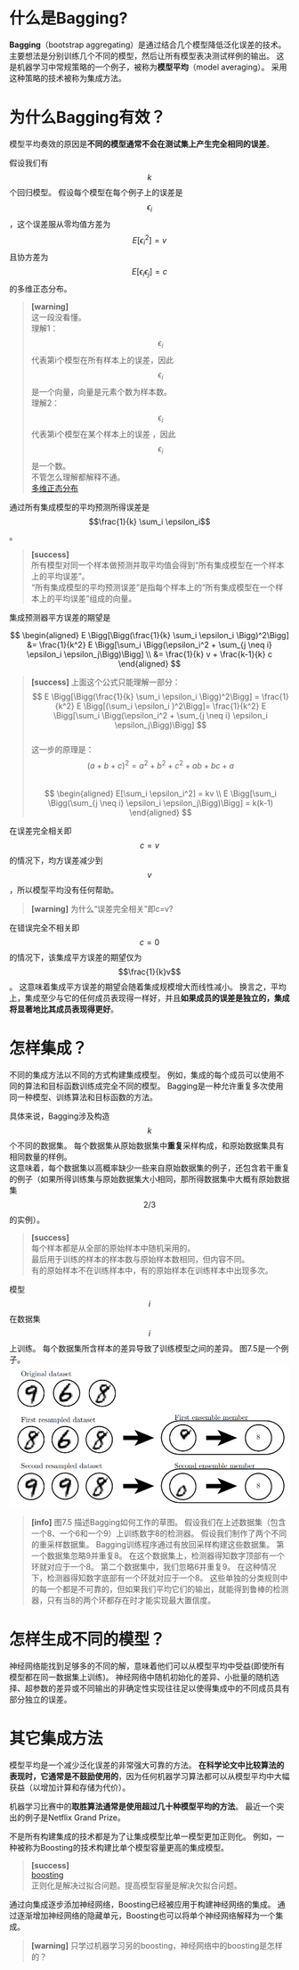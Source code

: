 # 什么是Bagging?  

**Bagging**（bootstrap aggregating）是通过结合几个模型降低泛化误差的技术。
主要想法是分别训练几个不同的模型，然后让所有模型表决测试样例的输出。
这是机器学习中常规策略的一个例子，被称为**模型平均**（model
averaging）。
采用这种策略的技术被称为集成方法。

# 为什么Bagging有效？  

模型平均奏效的原因是**不同的模型通常不会在测试集上产生完全相同的误差**。

假设我们有$$k$$个回归模型。
假设每个模型在每个例子上的误差是$$\epsilon_i$$，这个误差服从零均值方差为$$E[\epsilon_i^2] = v$$且协方差为$$E[\epsilon_i \epsilon_j] = c$$的多维正态分布。  
> **[warning]**   
这一段没看懂。  
理解1：$$\epsilon_i$$代表第i个模型在所有样本上的误差，因此$$\epsilon_i$$是一个向量，向量是元素个数为样本数。  
理解2：$$\epsilon_i$$代表第i个模型在某个样本上的误差 ，因此$$\epsilon_i$$是一个数。  
不管怎么理解都解释不通。  
[多维正态分布](https://windmising.gitbook.io/mathematics-basic-for-ml/gai-shuai-lun/distribution)  

通过所有集成模型的平均预测所得误差是$$\frac{1}{k} \sum_i \epsilon_i$$。  
> **[success]**   
所有模型对同一个样本做预测并取平均值会得到“所有集成模型在一个样本上的平均误差”。    
“所有集成模型的平均预测误差”是指每个样本上的“所有集成模型在一个样本上的平均误差”组成的向量。  

集成预测器平方误差的期望是  

$$
\begin{aligned}
 E \Bigg[\Bigg(\frac{1}{k} \sum_i \epsilon_i \Bigg)^2\Bigg] &= \frac{1}{k^2} 
 E \Bigg[\sum_i \Bigg(\epsilon_i^2 + \sum_{j \neq i} \epsilon_i \epsilon_j\Bigg)\Bigg] \\
&= \frac{1}{k} v + \frac{k-1}{k} c                             
\end{aligned}
$$

> **[success]** 上面这个公式只能理解一部分：  
$$
E \Bigg[\Bigg(\frac{1}{k} \sum_i \epsilon_i \Bigg)^2\Bigg] =
 \frac{1}{k^2}  E \Bigg[(\sum_i \epsilon_i )^2\Bigg]= 
 \frac{1}{k^2}  E \Bigg[\sum_i \Bigg(\epsilon_i^2 + \sum_{j \neq i} \epsilon_i \epsilon_j\Bigg)\Bigg]
$$  
这一步的原理是：$$(a+b+c)^2 = a^2 + b^2 + c^2 + ab + bc + a$$  
$$
\begin{aligned}
E[\sum_i \epsilon_i^2] = kv  \\
E \Bigg[\sum_i \Bigg(\sum_{j \neq i} \epsilon_i \epsilon_j\Bigg)\Bigg] = k(k-1)
\end{aligned}
$$  

在误差完全相关即$$c=v$$的情况下，均方误差减少到$$v$$，所以模型平均没有任何帮助。  
> **[warning]** 为什么“误差完全相关”即c=v?  

在错误完全不相关即$$c =0$$的情况下，该集成平方误差的期望仅为$$\frac{1}{k}v$$。
这意味着集成平方误差的期望会随着集成规模增大而线性减小。
换言之，平均上，集成至少与它的任何成员表现得一样好，并且**如果成员的误差是独立的，集成将显著地比其成员表现得更好**。

# 怎样集成？  

不同的集成方法以不同的方式构建集成模型。
例如，集成的每个成员可以使用不同的算法和目标函数训练成完全不同的模型。
Bagging是一种允许重复多次使用同一种模型、训练算法和目标函数的方法。

具体来说，Bagging涉及构造$$k$$个不同的数据集。
每个数据集从原始数据集中**重复**采样构成，和原始数据集具有相同数量的样例。  
这意味着，每个数据集以高概率缺少一些来自原始数据集的例子，还包含若干重复的例子（如果所得训练集与原始数据集大小相同，那所得数据集中大概有原始数据集$$2/3$$的实例）。  
> **[success]**   
每个样本都是从全部的原始样本中随机采用的。  
最后用于训练的样本的样本数与原始样本数相同，但内容不同。  
有的原始样本不在训练样本中，有的原始样本在训练样本中出现多次。  

模型$$i$$在数据集$$i$$上训练。
每个数据集所含样本的差异导致了训练模型之间的差异。
图7.5是一个例子。   
![](/assets/images/Chapter7/4.png)  

> **[info]** 图7.5 描述Bagging如何工作的草图。
假设我们在上述数据集（包含一个8、一个6和一个9）上训练数字8的检测器。
假设我们制作了两个不同的重采样数据集。
Bagging训练程序通过有放回采样构建这些数据集。
第一个数据集忽略9并重复8。
在这个数据集上，检测器得知数字顶部有一个环就对应于一个8。
第二个数据集中，我们忽略6并重复9。
在这种情况下，检测器得知数字底部有一个环就对应于一个8。
这些单独的分类规则中的每一个都是不可靠的，但如果我们平均它们的输出，就能得到鲁棒的检测器，只有当8的两个环都存在时才能实现最大置信度。

# 怎样生成不同的模型？  

神经网络能找到足够多的不同的解，意味着他们可以从模型平均中受益(即使所有模型都在同一数据集上训练)。
神经网络中随机初始化的差异、小批量的随机选择、超参数的差异或不同输出的非确定性实现往往足以使得集成中的不同成员具有部分独立的误差。

# 其它集成方法

模型平均是一个减少泛化误差的非常强大可靠的方法。
**在科学论文中比较算法的表现时，它通常是不鼓励使用的**，因为任何机器学习算法都可以从模型平均中大幅获益（以增加计算和存储为代价）。

机器学习比赛中的**取胜算法通常是使用超过几十种模型平均的方法**。
最近一个突出的例子是Netflix Grand Prize。

不是所有构建集成的技术都是为了让集成模型比单一模型更加正则化。
例如，一种被称为Boosting的技术构建比单个模型容量更高的集成模型。  
> **[success]**   
[boosting](https://github.com/windmissing/MachineLearningInAction/tree/master/Chapter7)  
正则化是解决过拟合问题。提高模型容量是解决欠拟合问题。  


通过向集成逐步添加神经网络，Boosting已经被应用于构建神经网络的集成。
通过逐渐增加神经网络的隐藏单元，Boosting也可以将单个神经网络解释为一个集成。  
> **[warning]** 只学过机器学习另的boosting，神经网络中的boosting是怎样的？  


